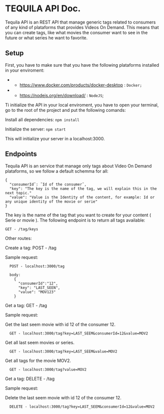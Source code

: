 # TEQUILA API Doc.

Tequila API is an REST API that manage generic tags related to consumers of any kind of plataforms that provides Videos On Demand. This means that you can create tags, like what movies the consumer want to see in the future or what series he want to favorite. 

## Setup

First, you have to make sure that you have the following plataforms installed in your enviroment:

- * https://www.docker.com/products/docker-desktop : `Docker;`
- * https://nodejs.org/en/download/ : `NodeJS`;

Ti initialize the API in your local enviroment, you have to open your terminal, go to the root of the project and put the following comands:

Install all dependencies:
```npm install```

Initialize the server:
```npm start```

This will initialize your server in a localhost:3000.

## Endpoints

Tequila API is an service that manage only tags about Video On Demand plataforms, so we follow a default schemma for all:

```
{
  "consumerId˜: ˜Id of the consumer˜,
  "key": "The key is the name of the tag, we will explain this in the next topic."
  "value": "Value is the Identity of the content, for example: Id or any unique identity of the movie or serie"
}
```

The key is the name of the tag that you want to create for your content ( Serie or movie ). The following endpoint is to return all tags available:

``` GET - /tag/keys ``` 

Other routes:

Create a tag:
POST - /tag

Sample request: 

```
  POST - localhost:3000/tag
  
  body: 
    {
      "consumerId":"12",
      "key": "LAST_SEEN",
      "value": "MOV123"
    }
``` 

Get a tag:
GET - /tag

Sample request: 

Get the last seem movie with id 12 of the consumer 12.
```
  GET - localhost:3000/tag?key=LAST_SEEM&consumerId=12&value=MOV2
``` 

Get all last seem movies or series.
```
  GET - localhost:3000/tag?key=LAST_SEEM&value=MOV2
``` 

Get all tags for the movie MOV2.
```
  GET - localhost:3000/tag?value=MOV2
``` 

Get a tag:
DELETE - /tag

Sample request: 

Delete the last seem movie with id 12 of the consumer 12.
```
  DELETE - localhost:3000/tag?key=LAST_SEEM&consumerId=12&value=MOV2
``` 








